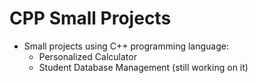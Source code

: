 # CPP Small Projects
* Small projects using C++ programming language:
  - Personalized Calculator
  - Student Database Management (still working on it)
